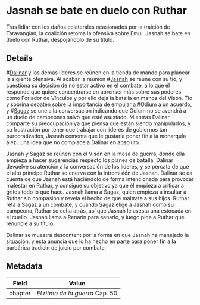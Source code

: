 # Jasnah se bate en duelo con Ruthar
Tras lidiar con los daños colaterales ocasionados por la traición de Taravangian, la coalición retoma la ofensiva sobre Emul. Jasnah se bate en duelo con Ruthar, despojándolo de su título.

## Details
#[Dalinar](characters/dalinar) y los demás líderes se reúnen en la tienda de mando para planear la sigiente ofensiva. Al acabar la reunión #[Jasnah](characters/jasnah) se reúne con su tío, y cuestiona su decisión de no estar activo en el combate, a lo que él responde que quiere concentrarse en aprenser más sobre sus poderes como Forjador de Vínculos y por ello deja la batalla en manos del Visón. Tío y sobrina debaten sobre la importancia de empujar a #[Odium](characters/odium) a un acuerdo, y #[Sagaz](characters/wit) se une a la conversación indicando que Odium no se avendrá a un duelo de campeones salvo que esté asustado. Mientras Dalinar comparte su preocupación ya que piensa que están siendo manipulados, y su frustración por tener que trabajar con líderes de gobiernos tan burocratizados, Jasnah comenta que le gustaría poner fin a la monarquía alezi, una idea que no complace a Dalinar en absoluto.

Jasnah y Sagaz se reúnen con el Visón en la mesa de guerra, donde ella empieza a hacer sugerencias respecto los planes de batalla. Dalinar devuelve su atención a la conversación de los líderes, y se percata de que el alto príncipe Ruthar se enerva con la intromisión de Jasnah. Dalinar se da cuenta de que Jasnah está haciéndolo de forma intencionada para provocar malestar en Ruthar, y consigue su objetivo ya que él empieza a criticar a gritos todo lo que hace. Jasnah llama a Sagaz, quien empieza a insultar a Ruthar sin compasión y revela el hecho de que maltrata a sus hijos. Ruthar reta a Sagaz a un combate, y cuando Sagaz elige a Jasnah como su campeona, Ruthar se echa atrás, así que Jasnah le asesta una estocada en el cuello. Jasnah llama a Renarin para sanarlo, y luego pide a Ruthar que renuncie a su título. 

Dalinar se muestra descontent por la forma en que Jasnah ha manejado la situación, y esta anuncia que lo ha hecho en parte para poner fin a la barbárica tradicin de juicio por combate.

## Metadata
| Field | Value |
| ----- | ----- |
| chapter | *El ritmo de la guerra* Cap. 50|


